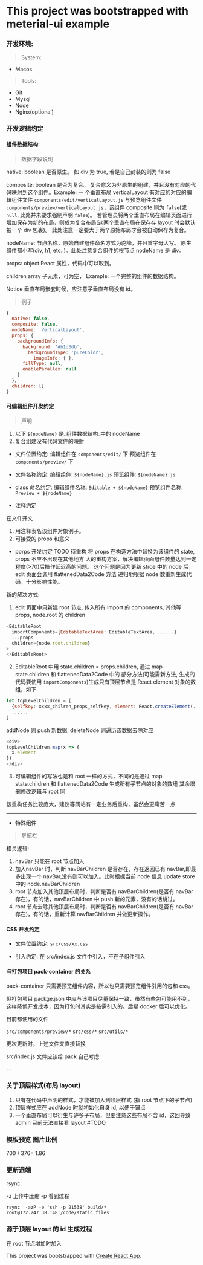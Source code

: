
# This project was bootstrapped with meterial-ui example
<!-- TODO change dependencies to specfic version -->

### 开发环境:

>System:

* Macos

>Tools: 

* Git
* Mysql
* Node
* Nginx(optional)

### 开发逻辑约定

#### 组件数据结构: 

> 数据字段说明

native: boolean  是否原生。 如 div 为 true, 若是自己封装的则为 false

composite: boolean  是否为复合。 复合意义为非原生的组建，并且没有对应的代码映射到这个组件。Example: 一 个垂直布局 verticalLayout 有对应的对应的编辑组件文件 `components/edit/verticalLayout.js` 与预览组件文件 `components/preview/verticalLayout.js`，该组件 composite 则为 `false`(或 `null`, 此处并未要求强制声明 `false`)。 若管理员将两个垂直布局在编辑页面进行增加保存为新的布局，则成为复合布局(这两个垂直布局在保存存 layout 时会默认被一个 div 包裹)。 此处注意一定要大于两个原始布局才会被自动保存为复合。

nodeName: 节点名称，原始自建组件命名方式为驼峰，并且首字母大写。 原生组件都小写(div, h1, etc..)。此处注意复合组件的根节点 nodeName 是 div。

props: object React 属性，代码中可以取到。

children array 子元素，可为空， Example: 一个完整的组件的数据结构。

Notice
垂直布局嵌套时候，应注意子垂直布局没有 id。


> 例子

```javascript
{
  native: false, 
  composite: false,
  nodeName: 'VerticalLayout',
  props: {
    backgroundInfo: {
      background: '#b1d3db',
        backgroundType: 'pureColor',
          imageInfo: { },
      fillType: null,
      enableParallex: null
    }
  }，
  children: []
}
```

#### 可编辑组件开发约定

> 声明
1. 以下 `${nodeName}` 是_组件数据结构_中的 nodeName 
2. 复合组建没有代码文件的映射

* 文件位置约定:
编辑组件在 `components/edit/` 下
预览组件在 `components/preview/` 下

* 文件名称约定:
编辑组件: `${nodeName}.js`
预览组件: `${nodeName}.js`

* class 命名约定:
编辑组件名称: `Editable + ${nodeName}`
预览组件名称: `Preview + ${nodeName}`

* 注释约定

在文件开文
1. 用注释表名该组件对象例子。
2. 可接受的 props 和意义

* porps 开发约定
TODO 待重构
将 props 在构造方法中替换为该组件的 state, props 不应不出现在其他地方
大的重构方案，解决编辑页面组件数量达到一定程度(>70)后操作延迟高的问题。
这个问题是因为更新 stroe 中的 node 后， edit 页面会调用 flattenedData2Code 方法
递归地根据 node 数重新生成代码，十分影响性能。

新的解决方式:
1. edit 页面中只新建 root 节点, 传入所有 import 的 components, 其他等 props, node.root 的 children
```javascript
<EditableRoot
  importComponents={EditableTextArea: EditableTextArea, ......}
  ...props
  children={node.root.children}
>
</EditableRoot>
```

2. EditableRoot 中用 state.children = props.children, 通过 map state.children 和 flattenedData2Code 中的
部分方法(可能需新方法, 生成的代码要使用 `importComponents`)生成只有顶层节点是 React element 对象的数组，如下
```javascript
let topLevelChildren = [
  {selfkey: xxxx_chilren_props_selfkey, element: React.createElement(.....)},
  ......
]
```
addNode 则 push 新数据, deleteNode 则遍历该数据去除对应
```javascript
<div>
topLevelChildren.map(x => {
  x.element
})
</div>
```
3. 可编辑组件的写法也是和 root 一样的方式，不同的是通过 map state.children 和 flattenedData2Code 生成所有子节点的对象的数组
其余增删修改逻辑与 root 同

该重构任务比较庞大，建议等网站有一定业务后重构，虽然会更痛苦一点

---

* 特殊组件

> 导航栏

相关逻辑: 
  1. navBar 只能在 root 节点加入
  2. 加入navBar 时，判断 navBarChildren 是否存在，存在返回已有 navBar,即最多出现一个 navBar,没有则可以加入。此时根据当前 node 信息 update store 中的 node.navBarChildren
  3. root 节点加入其他顶层布局时，判断是否有 navBarChildren(是否有 navBar 存在)，有的话，navBarChildren 中 push 新的元素，没有的话跳过。
  4. root 节点去除其他顶层布局时，判断是否有 navBarChildren(是否有 navBar 存在)，有的话，重新计算 navBarChildren 并做更新操作。


#### CSS 开发约定

* 文件位置约定: 
`src/css/xx.css`

* 引入约定:
在 src/index.js 文件中引入，不在子组件引入

#### 与打包项目 pack-container 的关系

pack-container 只需要预览组件内容，所以也只需要预览组件引用的包和 css。

但打包项目 packge.json 中应与该项目尽量保持一致，虽然有些包可能用不到，这样降低开发成本，因为打包时其实是按需引入的。后期 docker 后可以优化。

目前都使用的文件

`src/components/preview/*`
`src/css/*`
`src/utils/*`

更次更新时，上述文件夹直接替换

src/index.js 文件应该给 pack 自己考虑










--

### 关于顶层样式(布局 layout)
1. 只有在代码中声明的样式，才能被加入到顶层样式 (指 root 节点下的子节点)
2. 顶层样式应在 addNode 时就初始化自身 id, 以便于锚点
3. 一个垂直布局可以衍生与许多子布局，但要注意这些布局不含 id，这回导致 admin 目前无法直接看 layout #TODO 

### 模板预览 图片比例

700 / 376= 1.86

### 更新远端 

rsync: 

-z 上传中压缩
-p 看到过程

    rsync  -azP -e 'ssh -p 21538' build/* root@172.247.38.148:/code/static_files


### 源于顶层 layout 的 id 生成过程

在 root 节点增加时加入






This project was bootstrapped with [Create React App](https://github.com/facebookincubator/create-react-app).
